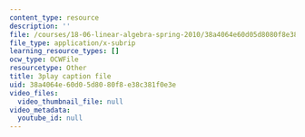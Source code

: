 ```yaml
---
content_type: resource
description: ''
file: /courses/18-06-linear-algebra-spring-2010/38a4064e60d05d8080f8e38c381f0e3e_QNpj-gOXW9M.vtt
file_type: application/x-subrip
learning_resource_types: []
ocw_type: OCWFile
resourcetype: Other
title: 3play caption file
uid: 38a4064e-60d0-5d80-80f8-e38c381f0e3e
video_files:
  video_thumbnail_file: null
video_metadata:
  youtube_id: null
---
```

